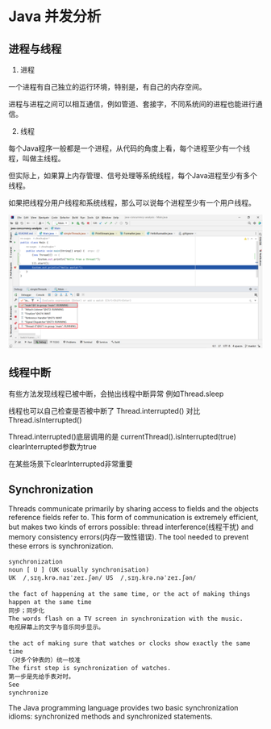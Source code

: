 # Java 并发分析

## 进程与线程

1. 进程

一个进程有自己独立的运行环境，特别是，有自己的内存空间。

进程与进程之间可以相互通信，例如管道、套接字，不同系统间的进程也能进行通信。

2. 线程

每个Java程序一般都是一个进程，从代码的角度上看，每个进程至少有一个线程，叫做主线程。

但实际上，如果算上内存管理、信号处理等系统线程，每个Java进程至少有多个线程。

如果把线程分用户线程和系统线程，那么可以说每个进程至少有一个用户线程。

![user-and-system-thread.png](readme/user-and-system-thread.png)

## 线程中断

有些方法发现线程已被中断，会抛出线程中断异常 例如Thread.sleep

线程也可以自己检查是否被中断了 Thread.interrupted() 对比 Thread.isInterrupted() 

Thread.interrupted()底层调用的是 currentThread().isInterrupted(true) clearInterrupted参数为true

在某些场景下clearInterrupted非常重要

## Synchronization

Threads communicate primarily by sharing access to fields and the objects reference fields refer to. This form of communication is extremely efficient, but makes two kinds of errors possible: thread interference(线程干扰) and memory consistency errors(内存一致性错误). The tool needed to prevent these errors is synchronization.

```text
synchronization
noun [ U ] (UK usually synchronisation)
UK  /ˌsɪŋ.krə.naɪˈzeɪ.ʃən/ US  /ˌsɪŋ.krə.nəˈzeɪ.ʃən/
 
the fact of happening at the same time, or the act of making things happen at the same time
同步；同步化
The words flash on a TV screen in synchronization with the music.
电视屏幕上的文字与音乐同步显示。
 
the act of making sure that watches or clocks show exactly the same time
（对多个钟表的）统一校准
The first step is synchronization of watches.
第一步是先给手表对时。
See
synchronize
```

The Java programming language provides two basic synchronization idioms: synchronized methods and synchronized statements.